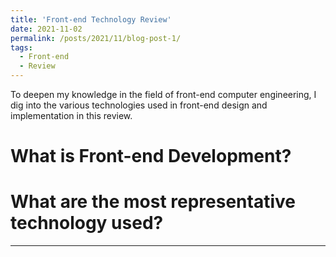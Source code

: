 ```yaml
---
title: 'Front-end Technology Review'
date: 2021-11-02
permalink: /posts/2021/11/blog-post-1/
tags:
  - Front-end
  - Review
---
```


To deepen my knowledge in the field of front-end computer engineering, I dig into the various technologies used in front-end design and implementation in this review.

What is Front-end Development?
======

What are the most representative technology used?
======

------
